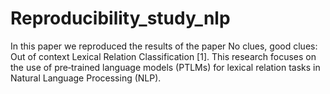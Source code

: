 # Reproducibility_study_nlp
In this paper we reproduced the results of the paper No clues, good clues: Out of context Lexical Relation Classification [1]. This research focuses on the use of pre‐trained language models (PTLMs) for lexical relation tasks in Natural Language Processing (NLP). 
